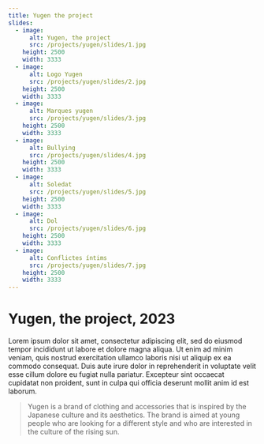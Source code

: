 ```yaml
---
title: Yugen the project
slides:
  - image:
      alt: Yugen, the project
      src: /projects/yugen/slides/1.jpg
    height: 2500
    width: 3333
  - image:
      alt: Logo Yugen
      src: /projects/yugen/slides/2.jpg
    height: 2500
    width: 3333
  - image:
      alt: Marques yugen
      src: /projects/yugen/slides/3.jpg
    height: 2500
    width: 3333
  - image:
      alt: Bullying
      src: /projects/yugen/slides/4.jpg
    height: 2500
    width: 3333
  - image:
      alt: Soledat
      src: /projects/yugen/slides/5.jpg
    height: 2500
    width: 3333
  - image:
      alt: Dol
      src: /projects/yugen/slides/6.jpg
    height: 2500
    width: 3333
  - image:
      alt: Conflictes íntims
      src: /projects/yugen/slides/7.jpg
    height: 2500
    width: 3333
---
```


# Yugen, the project, 2023

Lorem ipsum dolor sit amet, consectetur adipiscing elit, sed do eiusmod tempor incididunt ut labore et dolore magna aliqua. Ut enim ad minim veniam, quis nostrud exercitation ullamco laboris nisi ut aliquip ex ea commodo consequat. Duis aute irure dolor in reprehenderit in voluptate velit esse cillum dolore eu fugiat nulla pariatur. Excepteur sint occaecat cupidatat non proident, sunt in culpa qui officia deserunt mollit anim id est laborum.

> Yugen is a brand of clothing and accessories that is inspired by the Japanese culture and its aesthetics. The brand is aimed at young people who are looking for a different style and who are interested in the culture of the rising sun.
